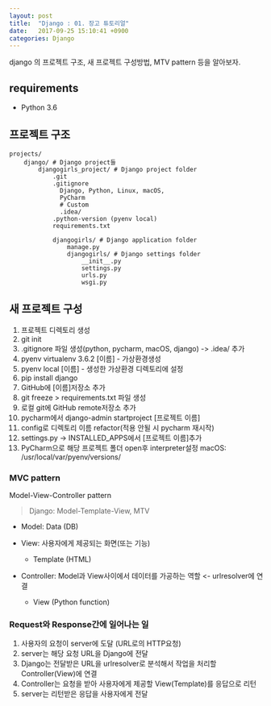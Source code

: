 ```yaml
---
layout: post
title:  "Django : 01. 장고 튜토리얼"
date:   2017-09-25 15:10:41 +0900
categories: Django
---
```


django 의 프로젝트 구조, 새 프로젝트 구성방법, MTV pattern 등을 알아보자.


## requirements

- Python 3.6

## 프로젝트 구조

```
projects/
	django/ # Django project들
		djangogirls_project/ # Django project folder
			.git
			.gitignore
			  Django, Python, Linux, macOS,
			  PyCharm
			  # Custom
			  .idea/
			.python-version (pyenv local)
			requirements.txt

			djangogirls/ # Django application folder
				manage.py
				djangogirls/ # Django settings folder
					__init__.py
					settings.py
					urls.py
					wsgi.py
```

## 새 프로젝트 구성

1. 프로젝트 디렉토리 생성
2. git init
3. .gitignore 파일 생성(python, pycharm, macOS, django) -> .idea/ 추가
4. pyenv virtualenv 3.6.2 [이름] - 가상환경생성
5. pyenv local [이름] - 생성한 가상환경 디렉토리에 설정
6. pip install django
7. GitHub에 [이름]저장소 추가
8. git freeze > requirements.txt 파일 생성
9. 로컬 git에 GitHub remote저장소 추가
10. pycharm에서 django-admin startproject [프로젝트 이름]
11. config로 디렉토리 이름 refactor(적용 안될 시 pycharm 재시작)
12. settings.py -> INSTALLED_APPS에서 [프로젝트 이름]추가
13. PyCharm으로 해당 프로젝트 폴더 open후 interpreter설정
  macOS: /usr/local/var/pyenv/versions/





### MVC pattern

Model-View-Controller pattern

> Django: Model-Template-View, MTV

- Model: Data (DB)
- View: 사용자에게 제공되는 화면(또는 기능)
	- Template (HTML)

- Controller: Model과 View사이에서 데이터를 가공하는 역할 <- urlresolver에 연결
	- View (Python function)

### Request와 Response간에 일어나는 일

1. 사용자의 요청이 server에 도달 (URL로의 HTTP요청)
2. server는 해당 요청 URL을 Django에 전달
3. Django는 전달받은 URL을 urlresolver로 분석해서 작업을 처리할 Controller(View)에 연결
4. Controller는 요청을 받아 사용자에게 제공할 View(Template)를 응답으로 리턴
5. server는 리턴받은 응답을 사용자에게 전달
